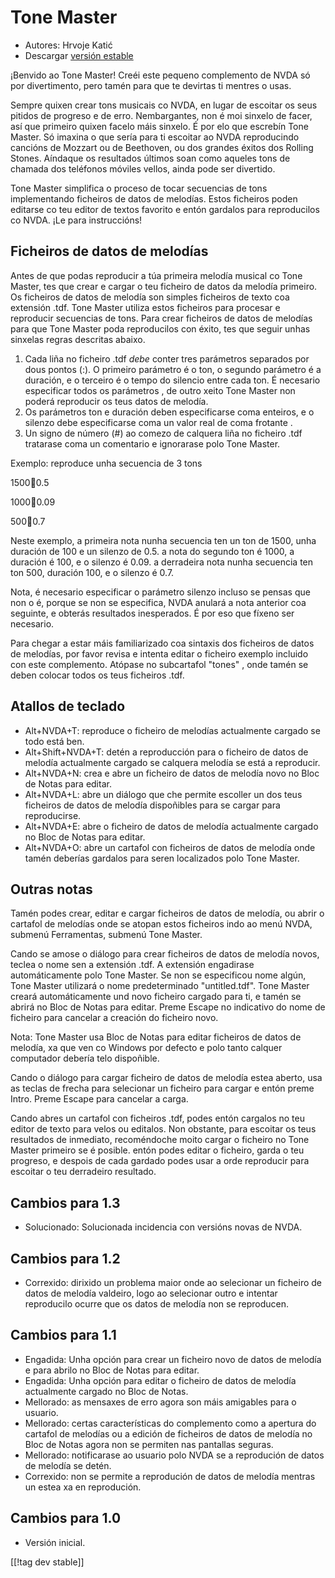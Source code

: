 # Tone Master #

* Autores: Hrvoje Katić
* Descargar [versión estable][1]

¡Benvido ao Tone Master! Creéi este pequeno complemento de NVDA só por
divertimento, pero tamén para que te devirtas ti mentres o usas.

Sempre quixen crear tons musicais co NVDA, en lugar de escoitar os seus
pitidos de progreso e de erro. Nembargantes, non é moi sinxelo de facer, así
que primeiro quixen facelo máis sinxelo. É por elo que escrebín Tone
Master. Só imaxina o que sería para ti escoitar ao NVDA reproducindo
cancións de Mozzart ou de Beethoven, ou dos grandes éxitos dos Rolling
Stones. Aíndaque os resultados últimos soan como aqueles tons de chamada dos
teléfonos móviles vellos, ainda pode ser divertido.

Tone Master simplifica o proceso de tocar secuencias de tons implementando
ficheiros de datos de melodías. Estos ficheiros poden editarse co teu editor
de textos favorito e entón gardalos para reproducilos co NVDA. ¡Le para
instruccións!

## Ficheiros de datos de melodías

Antes de que podas reproducir a túa primeira melodía musical co Tone Master,
tes que crear e cargar o teu ficheiro de datos da melodía primeiro. Os
ficheiros de datos de melodía son simples ficheiros de texto coa extensión
.tdf. Tone Master utiliza estos ficheiros para procesar e reproducir
secuencias de tons. Para crear ficheiros de datos de melodías para que Tone
Master poda reproducilos con éxito, tes que seguir unhas sinxelas regras
descritas abaixo.

1. Cada liña no ficheiro .tdf *debe* conter  tres parámetros separados por
   dous pontos (:). O primeiro parámetro é o ton, o segundo parámetro é a
   duración, e o terceiro é o tempo do silencio entre cada ton. É necesario
   especificar todos os parámetros , de outro xeito Tone Master non poderá
   reproducir os teus datos de melodía.
2. Os parámetros ton e duración  deben especificarse coma enteiros, e o
   silenzo debe especificarse coma un valor real de coma frotante .
3. Un signo de número (#) ao comezo de calquera liña no ficheiro .tdf
   tratarase coma un comentario e ignorarase polo Tone Master.

Exemplo: reproduce unha secuencia de 3 tons

1500:100:0.5

1000:100:0.09

500:100:0.7

Neste exemplo, a primeira nota nunha secuencia ten un ton de 1500, unha
duración de 100 e un silenzo de 0.5. a nota do segundo ton é 1000, a
duración é 100, e o silenzo é 0.09. a derradeira nota nunha secuencia ten
ton 500, duración 100, e o silenzo é 0.7.

Nota, é necesario especificar o parámetro silenzo incluso se pensas que non
o é, porque se non se especifica, NVDA anulará a nota anterior coa seguinte,
e obterás resultados inesperados. É por eso que fíxeno ser necesario.

Para chegar a estar máis familiarizado coa sintaxis dos ficheiros de datos
de melodías, por favor revisa e intenta editar o ficheiro exemplo incluido
con este complemento. Atópase no subcartafol "tones" , onde tamén se deben
colocar todos os teus ficheiros .tdf.

## Atallos de teclado

* Alt+NVDA+T: reproduce o ficheiro de melodías actualmente cargado se todo
  está ben.
* Alt+Shift+NVDA+T: detén a reproducción para o ficheiro de datos de melodía
  actualmente cargado se calquera melodía se está a reproducir.
* Alt+NVDA+N: crea e abre un ficheiro de datos de melodía novo no Bloc de
  Notas para editar.
* Alt+NVDA+L: abre un diálogo que che permite escoller un dos teus ficheiros
  de datos de melodía dispoñibles para se cargar para reproducirse.
* Alt+NVDA+E: abre o ficheiro de datos de melodía actualmente cargado no
  Bloc de Notas para editar.
* Alt+NVDA+O: abre un cartafol con ficheiros de datos de melodía onde tamén
  deberías gardalos para seren localizados polo Tone Master.

## Outras notas

Tamén podes crear, editar e cargar ficheiros de datos de melodía, ou abrir o
cartafol de melodías onde se atopan estos ficheiros indo ao menú NVDA,
submenú Ferramentas, submenú Tone Master.

Cando se amose o diálogo para crear ficheiros de datos de melodía novos,
teclea o nome sen a extensión .tdf. A extensión engadirase automáticamente
polo Tone Master. Se non se especificou nome algún, Tone Master utilizará o
nome predeterminado "untitled.tdf". Tone Master creará automáticamente und
novo ficheiro cargado para ti, e tamén se abrirá no Bloc de Notas para
editar. Preme Escape no indicativo do nome de ficheiro para cancelar a
creación do ficheiro novo.

Nota: Tone Master usa Bloc de Notas para editar ficheiros de datos de
melodía, xa que ven co Windows por defecto e polo tanto calquer computador
debería telo dispoñible.

Cando o diálogo para cargar ficheiro de datos de melodía estea aberto, usa
as teclas de frecha para selecionar un ficheiro para cargar e entón preme
Intro. Preme Escape para cancelar a carga.

Cando abres un cartafol con ficheiros .tdf, podes entón cargalos no teu
editor de texto para velos ou editalos. Non obstante, para escoitar os teus
resultados de inmediato, recoméndoche moito cargar o ficheiro no Tone Master
primeiro se é posible. entón podes editar o ficheiro, garda o teu progreso,
e despois de cada gardado podes usar a orde reproducir para escoitar o teu
derradeiro resultado.

## Cambios para 1.3

* Solucionado: Solucionada incidencia con versións novas de NVDA.

## Cambios para 1.2

* Correxido: dirixido un problema maior onde ao selecionar un ficheiro de
  datos de melodía valdeiro, logo ao selecionar outro e intentar reproducilo
  ocurre que os datos de melodía non se reproducen.

## Cambios para 1.1

* Engadida: Unha opción para crear un ficheiro novo de datos de melodía e
  para abrilo no Bloc de Notas para editar.
* Engadida: Unha opción para editar o ficheiro de datos de melodía
  actualmente cargado no Bloc de Notas.
* Mellorado: as mensaxes de erro agora son máis amigables para o usuario.
* Mellorado: certas características do complemento como a apertura do
  cartafol de melodías ou a edición de ficheiros de datos de melodía no Bloc
  de Notas agora non se permiten nas pantallas seguras.
* Mellorado: notificarase ao usuario polo NVDA se a reprodución de datos de
  melodía se detén.
* Correxido: non se permite a reprodución de datos de melodía mentras un
  estea xa en reprodución.

## Cambios para 1.0

* Versión inicial.

[[!tag dev stable]]

[1]: https://addons.nvda-project.org/files/get.php?file=tmast
